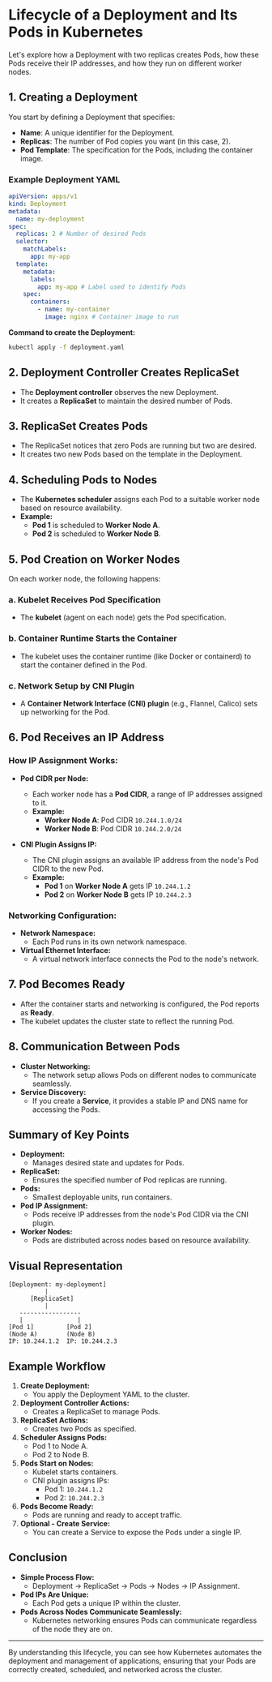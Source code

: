 # Lifecycle of a Deployment and Its Pods in Kubernetes

Let's explore how a Deployment with two replicas creates Pods, how these Pods receive their IP addresses, and how they run on different worker nodes.

## **1. Creating a Deployment**

You start by defining a Deployment that specifies:

- **Name**: A unique identifier for the Deployment.
- **Replicas**: The number of Pod copies you want (in this case, 2).
- **Pod Template**: The specification for the Pods, including the container image.

### **Example Deployment YAML**

```yaml
apiVersion: apps/v1
kind: Deployment
metadata:
  name: my-deployment
spec:
  replicas: 2 # Number of desired Pods
  selector:
    matchLabels:
      app: my-app
  template:
    metadata:
      labels:
        app: my-app # Label used to identify Pods
    spec:
      containers:
        - name: my-container
          image: nginx # Container image to run
```

**Command to create the Deployment:**

```bash
kubectl apply -f deployment.yaml
```

## **2. Deployment Controller Creates ReplicaSet**

- The **Deployment controller** observes the new Deployment.
- It creates a **ReplicaSet** to maintain the desired number of Pods.

## **3. ReplicaSet Creates Pods**

- The ReplicaSet notices that zero Pods are running but two are desired.
- It creates two new Pods based on the template in the Deployment.

## **4. Scheduling Pods to Nodes**

- The **Kubernetes scheduler** assigns each Pod to a suitable worker node based on resource availability.
- **Example:**
  - **Pod 1** is scheduled to **Worker Node A**.
  - **Pod 2** is scheduled to **Worker Node B**.

## **5. Pod Creation on Worker Nodes**

On each worker node, the following happens:

### **a. Kubelet Receives Pod Specification**

- The **kubelet** (agent on each node) gets the Pod specification.

### **b. Container Runtime Starts the Container**

- The kubelet uses the container runtime (like Docker or containerd) to start the container defined in the Pod.

### **c. Network Setup by CNI Plugin**

- A **Container Network Interface (CNI) plugin** (e.g., Flannel, Calico) sets up networking for the Pod.

## **6. Pod Receives an IP Address**

### **How IP Assignment Works:**

- **Pod CIDR per Node:**

  - Each worker node has a **Pod CIDR**, a range of IP addresses assigned to it.
  - **Example:**
    - **Worker Node A**: Pod CIDR `10.244.1.0/24`
    - **Worker Node B**: Pod CIDR `10.244.2.0/24`

- **CNI Plugin Assigns IP:**
  - The CNI plugin assigns an available IP address from the node's Pod CIDR to the new Pod.
  - **Example:**
    - **Pod 1** on **Worker Node A** gets IP `10.244.1.2`
    - **Pod 2** on **Worker Node B** gets IP `10.244.2.3`

### **Networking Configuration:**

- **Network Namespace:**
  - Each Pod runs in its own network namespace.
- **Virtual Ethernet Interface:**
  - A virtual network interface connects the Pod to the node's network.

## **7. Pod Becomes Ready**

- After the container starts and networking is configured, the Pod reports as **Ready**.
- The kubelet updates the cluster state to reflect the running Pod.

## **8. Communication Between Pods**

- **Cluster Networking:**
  - The network setup allows Pods on different nodes to communicate seamlessly.
- **Service Discovery:**
  - If you create a **Service**, it provides a stable IP and DNS name for accessing the Pods.

## **Summary of Key Points**

- **Deployment:**
  - Manages desired state and updates for Pods.
- **ReplicaSet:**
  - Ensures the specified number of Pod replicas are running.
- **Pods:**
  - Smallest deployable units, run containers.
- **Pod IP Assignment:**
  - Pods receive IP addresses from the node's Pod CIDR via the CNI plugin.
- **Worker Nodes:**
  - Pods are distributed across nodes based on resource availability.

## **Visual Representation**

```
[Deployment: my-deployment]
          |
      [ReplicaSet]
          |
   -----------------
   |               |
[Pod 1]         [Pod 2]
(Node A)        (Node B)
IP: 10.244.1.2  IP: 10.244.2.3
```

## **Example Workflow**

1. **Create Deployment:**
   - You apply the Deployment YAML to the cluster.
2. **Deployment Controller Actions:**
   - Creates a ReplicaSet to manage Pods.
3. **ReplicaSet Actions:**
   - Creates two Pods as specified.
4. **Scheduler Assigns Pods:**
   - Pod 1 to Node A.
   - Pod 2 to Node B.
5. **Pods Start on Nodes:**
   - Kubelet starts containers.
   - CNI plugin assigns IPs:
     - Pod 1: `10.244.1.2`
     - Pod 2: `10.244.2.3`
6. **Pods Become Ready:**
   - Pods are running and ready to accept traffic.
7. **Optional - Create Service:**
   - You can create a Service to expose the Pods under a single IP.

## **Conclusion**

- **Simple Process Flow:**
  - Deployment → ReplicaSet → Pods → Nodes → IP Assignment.
- **Pod IPs Are Unique:**
  - Each Pod gets a unique IP within the cluster.
- **Pods Across Nodes Communicate Seamlessly:**
  - Kubernetes networking ensures Pods can communicate regardless of the node they are on.

---

By understanding this lifecycle, you can see how Kubernetes automates the deployment and management of applications, ensuring that your Pods are correctly created, scheduled, and networked across the cluster.
